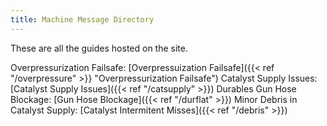 ```yaml
---
title: Machine Message Directory
---
```


These are all the guides hosted on the site.

Overpressurization Failsafe: [Overpressuization Failsafe]({{< ref "/overpressure" >}} "Overpressurization Failsafe")
Catalyst Supply Issues: [Catalyst Supply Issues]({{< ref "/catsupply" >}})
Durables Gun Hose Blockage: [Gun Hose Blockage]({{< ref "/durflat" >}})
Minor Debris in Catalyst Supply: [Catalyst Intermitent Misses]({{< ref "/debris" >}})

